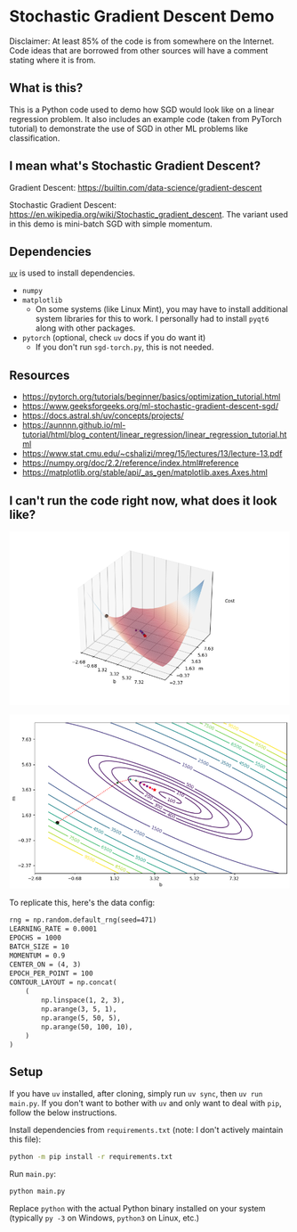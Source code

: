 # Stochastic Gradient Descent Demo

Disclaimer: At least 85% of the code is from somewhere on the Internet. Code ideas that are borrowed from other sources will have a comment stating where it is from.

## What is this?

This is a Python code used to demo how SGD would look like on a linear regression problem. It also includes an example code (taken from PyTorch tutorial) to demonstrate the use of SGD in other ML problems like classification.

## I mean what's Stochastic Gradient Descent?

Gradient Descent: https://builtin.com/data-science/gradient-descent

Stochastic Gradient Descent: https://en.wikipedia.org/wiki/Stochastic_gradient_descent. The variant used in this demo is mini-batch SGD with simple momentum.

## Dependencies

[`uv`](https://docs.astral.sh/uv/) is used to install dependencies.

- `numpy`
- `matplotlib`
    - On some systems (like Linux Mint), you may have to install additional system libraries for this to work. I personally had to install `pyqt6` along with other packages.
- `pytorch` (optional, check `uv` docs if you do want it)
    - If you don't run `sgd-torch.py`, this is not needed.

## Resources

- https://pytorch.org/tutorials/beginner/basics/optimization_tutorial.html
- https://www.geeksforgeeks.org/ml-stochastic-gradient-descent-sgd/
- https://docs.astral.sh/uv/concepts/projects/
- https://aunnnn.github.io/ml-tutorial/html/blog_content/linear_regression/linear_regression_tutorial.html
- https://www.stat.cmu.edu/~cshalizi/mreg/15/lectures/13/lecture-13.pdf
- https://numpy.org/doc/2.2/reference/index.html#reference
- https://matplotlib.org/stable/api/_as_gen/matplotlib.axes.Axes.html

## I can't run the code right now, what does it look like?

![Like this](assets/sample_graph.png "Like this")

![And like this](assets/sample_contour.png)

To replicate this, here's the data config:

```
rng = np.random.default_rng(seed=471)
LEARNING_RATE = 0.0001
EPOCHS = 1000
BATCH_SIZE = 10
MOMENTUM = 0.9
CENTER_ON = (4, 3)
EPOCH_PER_POINT = 100
CONTOUR_LAYOUT = np.concat(
    (
        np.linspace(1, 2, 3),
        np.arange(3, 5, 1),
        np.arange(5, 50, 5),
        np.arange(50, 100, 10),
    )
)
```

## Setup

If you have `uv` installed, after cloning, simply run `uv sync`, then `uv run main.py`. If you don't want to bother with `uv` and only want to deal with `pip`, follow the below instructions.

Install dependencies from `requirements.txt` (note: I don't actively maintain this file):

```sh
python -m pip install -r requirements.txt
```

Run `main.py`:

```sh
python main.py
```

Replace `python` with the actual Python binary installed on your system (typically `py -3` on Windows, `python3` on Linux, etc.)

